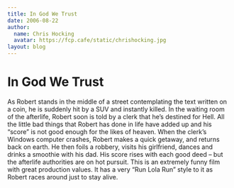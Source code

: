 ```yaml
---
title: In God We Trust
date: 2006-08-22
author:
  name: Chris Hocking
  avatar: https://fcp.cafe/static/chrishocking.jpg
layout: blog
---
```

# In God We Trust

As Robert stands in the middle of a street contemplating the text written on a coin, he is suddenly hit by a SUV and instantly killed. In the waiting room of the afterlife, Robert soon is told by a clerk that he’s destined for Hell. All the little bad things that Robert has done in life have added up and his “score” is not good enough for the likes of heaven. When the clerk’s Windows computer crashes, Robert makes a quick getaway, and returns back on earth. He then foils a robbery, visits his girlfriend, dances and drinks a smoothie with his dad. His score rises with each good deed – but the afterlife authorities are on hot pursuit. This is an extremely funny film with great production values. It has a very “Run Lola Run” style to it as Robert races around just to stay alive.